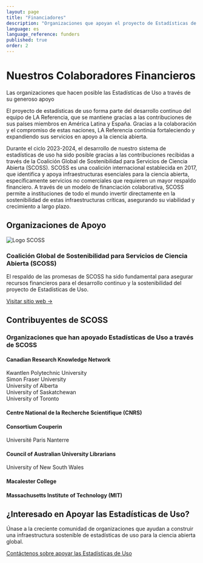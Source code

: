 ```yaml
---
layout: page
title: "Financiadores"
description: "Organizaciones que apoyan el proyecto de Estadísticas de Uso"
language: es
language_reference: funders
published: true
order: 2
---
```


<div class="funders-header">
  <h1>Nuestros Colaboradores Financieros</h1>
  <p class="lead-text">Las organizaciones que hacen posible las Estadísticas de Uso a través de su generoso apoyo</p>
</div>

El proyecto de estadísticas de uso forma parte del desarrollo continuo del equipo de LA Referencia, que se mantiene gracias a las contribuciones de sus países miembros en América Latina y España. Gracias a la colaboración y el compromiso de estas naciones, LA Referencia continúa fortaleciendo y expandiendo sus servicios en apoyo a la ciencia abierta.

Durante el ciclo 2023-2024, el desarrollo de nuestro sistema de estadísticas de uso ha sido posible gracias a las contribuciones recibidas a través de la Coalición Global de Sostenibilidad para Servicios de Ciencia Abierta (SCOSS). SCOSS es una coalición internacional establecida en 2017, que identifica y apoya infraestructuras esenciales para la ciencia abierta, específicamente servicios no comerciales que requieren un mayor respaldo financiero. A través de un modelo de financiación colaborativa, SCOSS permite a instituciones de todo el mundo invertir directamente en la sostenibilidad de estas infraestructuras críticas, asegurando su viabilidad y crecimiento a largo plazo.

## Organizaciones de Apoyo

<div class="funder-card">
  <div class="logo-container">
    <img src="{{ site.baseurl }}/assets/img/scoss-logo.png" alt="Logo SCOSS" class="funder-logo">
  </div>
  <div class="funder-info">
    <h3>Coalición Global de Sostenibilidad para Servicios de Ciencia Abierta (SCOSS)</h3>
    <p>El respaldo de las promesas de SCOSS ha sido fundamental para asegurar recursos financieros para el desarrollo continuo y la sostenibilidad del proyecto de Estadísticas de Uso.</p>
    <a href="https://scoss.org/" class="funder-link" target="_blank">Visitar sitio web →</a>
  </div>
</div>

## Contribuyentes de SCOSS

<div class="pledgers-section">
  <h3>Organizaciones que han apoyado Estadísticas de Uso a través de SCOSS</h3>
  
  <div class="pledgers-group">
    <h4 class="consortium-title">Canadian Research Knowledge Network</h4>
    <div class="pledgers-list">
      <div class="pledger-item">Kwantlen Polytechnic University</div>
      <div class="pledger-item">Simon Fraser University</div>
      <div class="pledger-item">University of Alberta</div>
      <div class="pledger-item">University of Saskatchewan</div>
      <div class="pledger-item">University of Toronto</div>
    </div>
  </div>
  
  <div class="pledgers-group">
    <h4 class="consortium-title">Centre National de la Recherche Scientifique (CNRS)</h4>
  </div>
  
  <div class="pledgers-group">
    <h4 class="consortium-title">Consortium Couperin</h4>
    <div class="pledgers-list">
      <div class="pledger-item">Université Paris Nanterre</div>
    </div>
  </div>
  
  <div class="pledgers-group">
    <h4 class="consortium-title">Council of Australian University Librarians</h4>
    <div class="pledgers-list">
      <div class="pledger-item">University of New South Wales</div>
    </div>
  </div>
  
  <div class="pledgers-group">
    <h4 class="consortium-title">Macalester College</h4>
  </div>
  
  <div class="pledgers-group">
    <h4 class="consortium-title">Massachusetts Institute of Technology (MIT)</h4>
  </div>
</div>

<div class="support-cta">
  <h2>¿Interesado en Apoyar las Estadísticas de Uso?</h2>
  <p>Únase a la creciente comunidad de organizaciones que ayudan a construir una infraestructura sostenible de estadísticas de uso para la ciencia abierta global.</p>
  <a href="{{ site.baseurl }}/es/contact#supporting-usage-stats-as-a-funder" class="cta-button">Contáctenos sobre apoyar las Estadísticas de Uso</a>
</div>